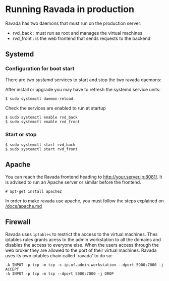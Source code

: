 # Running Ravada in production

Ravada has two daemons that must run on the production server:

- rvd_back : must run as root and manages the virtual machines
- rvd_front : is the web frontend that sends requests to the backend


## Systemd


### Configuration for boot start

There are two _systemd_ services to start and stop the two ravada daemons:

After install or upgrade you may have to refresh the systemd service units:

    $ sudo systemctl daemon-reload

Check the services are enabled to run at startup

    $ sudo systemctl enable rvd_back
    $ sudo systemctl enable rvd_front

### Start or stop

    $ sudo systemctl start rvd_back
    $ sudo systemctl start rvd_front

## Apache

You can reach the Ravada frontend heading to http://your.server.ip:8081/.
It is advised to run an Apache server or similar before the frontend.

    # apt-get install apache2

In order to make ravada use apache, you must follow the steps explained on [/docs/apache.md](https://github.com/UPC/ravada/blob/master/docs/apache.md)


## Firewall

Ravada uses `iptables` to restrict the access to the virtual machines. 
Thes iptables rules grants acess to the admin workstation to all the domains
and disables the access to everyone else.
When the users access through the web broker they are allowed to the port of
their virtual machines. Ravada uses its own iptables chain called 'ravada' to
do so:

    -A INPUT -p tcp -m tcp -s ip.of.admin.workstation --dport 5900:7000 -j ACCEPT
    -A INPUT -p tcp -m tcp --dport 5900:7000 -j DROP

